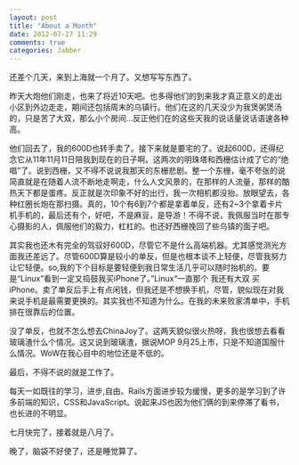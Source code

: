 ```yaml
---
layout: post
title: "About a Month"
date: 2012-07-27 11:29
comments: true
categories: Jabber
---
```

还差个几天，来到上海就一个月了。又想写写东西了。

昨天大炮他们刚走，也来了将近10天吧。也多得他们的到来我才真正意义的走出小区到外边走走，期间还包括周末的乌镇行。他们在这的几天没少为我煲粥煲汤的，只是苦了大双，那么小个房间…反正他们在的这些天我的说话量说话语速各种高。
<!-- more -->
他们回去了，我的600D也转手卖了。接下来就是要宅的了。说起600D，还得纪念它从11年11月11日陪我到现在的日子啊。这两次的明珠塔和西栅估计成了它的“绝唱”了。说到西栅，又不得不说说我那天的东栅悲剧。整一个东栅，毫不夸张的说简直就是在随着人流不断地走啊走，什么人文风景的，在那样的人流量，那样的酷热天下都是蛋疼。反正就是次印象不好的出行，我一次相机都没抬。放眼望去，各种红圈长炮在那扫摄。真的，10个有6到7个都是拿着单反，还有2~3个拿着卡片机手机的，最后还有个，好吧，不是麻豆，是导游！不得不说，我佩服当时在那专心摄影的人，佩服他们的毅力，杠杠的。也还好西栅挽回了些乌镇的面子吧。

其实我也还木有完全的驾驭好600D，尽管它不是什么高端机器。尤其感觉测光方面我还差远了。尽管600D算是较小的单反，但是也根本谈不上轻便，尽管我努力让它轻便。so,我的下个目标是要轻便到我日常生活几乎可以随时抬机的。要是“Linux”看到一定又捣鼓我买iPhone了。”Linux“一直那个 我还有大双 买iPhone。卖了单反后手上有点闲钱，但我还是不想换手机，尽管，貌似现在对我来说手机是最需要更换的。其实我也不知道为什么。在我的未来败家清单中，手机排在很靠后的位置。

没了单反，也就不怎么想去ChinaJoy了。这两天貌似很火热呀，我也很想去看看玻璃渣什么个情况。这又说到玻璃渣，据说MOP 9月25上市，只是不知道国服什么情况。WoW在我心目中的地位还是不低的。

最后，不得不说的就是工作了。

每天一如既往的学习，进步,自由。Rails方面进步较为缓慢，更多的是学习到了许多前端的知识，CSS和JavaScript。说起来JS也因为他们俩的到来停滞了看书，也长进的不明显。

七月快完了，接着就是八月了。

晚了，脑袋不好使了，还是睡觉算了。
